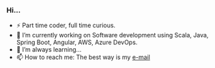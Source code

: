 ### Hi...
- ⚡ Part time coder, full time curious. 
- 🔭 I’m currently working on Software development using Scala, Java, Spring Boot, Angular, AWS, Azure DevOps. 
- 🌱 I’m always learning...
- 📫 How to reach me: The best way is my [e-mail](mailto:marioherreravargaz@gmail.com)

<!--
**JorgeMarioHerrera/JorgeMarioHerrera** is a ✨ _special_ ✨ repository because its `README.md` (this file) appears on your GitHub profile.

Here are some ideas to get you started:

- 🔭 I’m currently working on ...
- 🌱 I’m currently learning ...
- 👯 I’m looking to collaborate on ...
- 🤔 I’m looking for help with ...
- 💬 Ask me about ...
- 📫 How to reach me: ...
- 😄 Pronouns: ...
- ⚡ Fun fact: ...
-->
